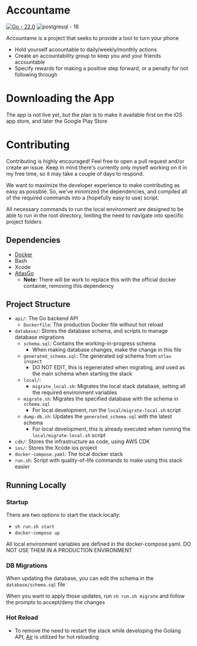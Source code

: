 # Accountame

[![Go - 22.0](https://img.shields.io/badge/Go-22.0-2ea44f?logo=go&logoColor=%2300ADD8)](https://tip.golang.org/doc/go1.22)
![postgresql - 16](https://img.shields.io/static/v1?label=postgresql&message=16&color=%234169E1&logo=postgresql&logoColor=%234169E1)


Accountame is a project that seeks to provide a tool to turn your phone  

* Hold yourself acoountable to daily/weekly/monthly actions
* Create an accountability group to keep you and your friends accountable
* Specify rewards for making a positive step forward, or a penalty for not following through

# Downloading the App 

The app is not live yet, but the plan is to make it available first on the iOS app store, and later the Google Play Store

# Contributing

Contributing is highly encouraged! Feel free to open a pull request and/or create an issue. Keep in mind there's currently only myself working on it in my free time, so it may take a couple of days to respond.

We want to maximize the developer experience to make contributing as easy as possible. So, we've minimized the dependencies, and compiled all of the required commands into a (hopefully easy to use) script.

All necessary commands to run the local environment are designed to be able to run in the root directory, limiting the need to navigate into specific project folders

## Dependencies

* [Docker](https://docs.docker.com/engine/install/)
* Bash 
* Xcode 
* [AtlasGo](https://atlasgo.io/getting-started)
  * **Note:** There will be work to replace this with the official docker container, removing this dependency

## Project Structure

* `api/`: The Go backend API
  * `Dockerfile`: The production Docker file without hot reload
* `database/`: Stores the database schema, and scripts to manage database migrations
  * `schema.sql`: Contains the working-in-progress schema
    * When making database changes, make the change in this file
  * `generated_schema.sql`: The generated sql schema from `atlas inspect`
    * DO NOT EDIT, this is regenerated when migrating, and used as the main schema when starting the stack
  * `local/`:
    * `migrate_local.sh`: Migrates the local stack database, setting all the required environment variables
  * `migrate.sh`: Migrates the specified database with the schema in `schema.sql`
    * For local development, run the `local/migrate-local.sh` script
  * `dump-db.sh`: Updates the `generated_schema.sql` with the latest schema
    * For local development, this is already executed when running the `local/migrate-local.sh` script
* `cdk/`: Stores the infrastructure as code, using AWS CDK
* `ios/`: Stores the Xcode ios project
* `docker-compose.yaml`: The local docker stack
* `run.sh`: Script with quality-of-life commands to make using this stack easier

## Running Locally

### Startup

There are two options to start the stack locally:
* `sh run.sh start`
* `docker-compose up`

All local environment variables are defined in the docker-compose.yaml. DO NOT USE THEM IN A PRODUCTION ENVIRONMENT

### DB Migrations

When updating the database, you can edit the schema in the `database/schema.sql` file

When you want to apply those updates, run `sh run.sh migrate` and follow the prompts to accept/deny the changes

### Hot Reload

* To remove the need to restart the stack while developing the Golang API, [Air](https://github.com/cosmtrek/air) is utilized for hot reloading
